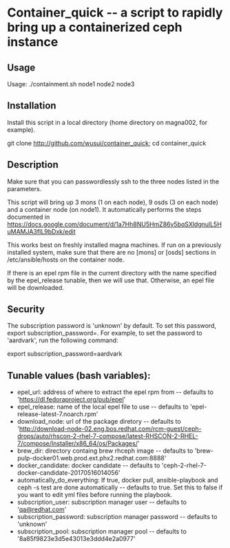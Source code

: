 # Container_quick -- a script to rapidly bring up a containerized ceph instance

## Usage

Usage: ./containment.sh node1 node2 node3

## Installation

Install this script in a local directory (home directory on magna002, for example).

git clone http://github.com/wusui/container_quick;
cd container_quick

## Description

Make sure that you can passwordlessly ssh to the three nodes listed in the parameters.

This script will bring up 3 mons (1 on each node), 9 osds (3 on each node) and a container node (on node1).  It automatically performs the steps documented in https://docs.google.com/document/d/1a7Hh8NU5HmZ86y5bqSXldgnulL5HuMAMJA3fIL9bDxk/edit
 
This works best on freshly installed magna machines.  If run on a previously installed system, make sure that there are no [mons] or [osds] sections in /etc/ansible/hosts on the container node.

If there is an epel rpm file in the current directory with the name specified by the epel_release tunable, then we will use that.  Otherwise, an epel file will be downloaded.

## Security

The subscription password is 'unknown' by default.  To set this password, export subscription_password=<password>.  For example, to set the password to 'aardvark', run the following command:

export subscription_password=aardvark

## Tunable values (bash variables):

* epel_url: address of where to extract the epel rpm from -- defaults to 'https://dl.fedoraproject.org/pub/epel'
* epel_release: name of the local epel file to use -- defaults to 'epel-release-latest-7.noarch.rpm'
* download_node: url of the package diretory -- defaults to 'http://download-node-02.eng.bos.redhat.com/rcm-guest/ceph-drops/auto/rhscon-2-rhel-7-compose/latest-RHSCON-2-RHEL-7/compose/Installer/x86_64/os/Packages/'
* brew_dir: directory containg brew rhceph image -- defaults to 'brew-pulp-docker01.web.prod.ext.phx2.redhat.com:8888'
* docker_candidate: docker candidate -- defaults to 'ceph-2-rhel-7-docker-candidate-20170516014056'
* automatically_do_everything: If true, docker pull, ansible-playbook and ceph -s test are done automatically -- defaults to true.  Set this to false if you want to edit yml files before running the playbook.
* subscription_user: subscription manager user -- defaults to 'qa@redhat.com'
* subscription_password: subscription manager password -- defaults to 'unknown'
* subscription_pool: subscription manager pool -- defaults to '8a85f9823e3d5e43013e3ddd4e2a0977'
